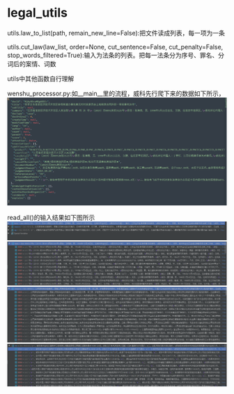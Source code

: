 # legal_utils

utils.law_to_list(path, remain_new_line=False):把文件读成列表，每一项为一条

utils.cut_law(law_list, order=None, cut_sentence=False, cut_penalty=False, stop_words_filtered=True):输入为法条的列表。把每一法条分为序号、罪名、分词后的案情、词数

utils中其他函数自行理解

wenshu_processor.py:如__main__里的流程，威科先行爬下来的数据如下所示，
![image](https://github.com/SkyErnest/legal_utils/blob/master/images/original_file.PNG)

read_all()的输入结果如下图所示
![image](https://github.com/SkyErnest/legal_utils/blob/master/images/Capture0.PNG)
![image](https://github.com/SkyErnest/legal_utils/blob/master/images/Capture.PNG)
![image](https://github.com/SkyErnest/legal_utils/blob/master/images/Capture2.PNG)
![image](https://github.com/SkyErnest/legal_utils/blob/master/images/Capture3.PNG)
